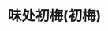 ---
title: "味处初梅(初梅)"
description: "味处初梅(初梅)"
layout: shop
keywords:
  - 美食競賽
  - 台灣美食
  - 美食精選
datePublished: "2025-06-30"
dateModified: "2025-07-03"
city: "台北市"
district: "中山區"
address: "台北市中山區松江路362巷57號"
phone: ""
geo: "25.062021607433522, 121.53117554321011"
google_map: "https://maps.app.goo.gl/nJpy35RZpYv7Fm2PA"
footinder: "https://footinder.com.tw/%e5%8f%b0%e5%8c%97%e5%b8%82%e4%b8%ad%e5%b1%b1%e5%8d%80/362173/"
official: "https://www.facebook.com/profile.php?id=100063701006201"
award:
  - name: "500盤"
    year: "2024"
    entries:
      - dishes:
          - "御節二段重"

---